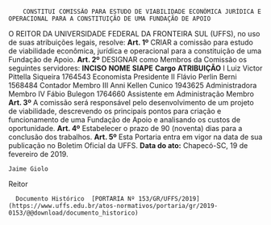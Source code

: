         CONSTITUI COMISSÃO PARA ESTUDO DE VIABILIDADE ECONÔMICA JURÍDICA E OPERACIONAL PARA A CONSTITUIÇÃO DE UMA FUNDAÇÃO DE APOIO  

 O REITOR DA UNIVERSIDADE FEDERAL DA FRONTEIRA SUL (UFFS), no uso de suas atribuições legais, resolve:   **Art. 1º**  CRIAR a comissão para estudo de viabilidade econômica, jurídica e operacional para a constituição de uma Fundação de Apoio.   **Art. 2º**  DESIGNAR como Membros da Comissão os seguintes servidores:     **INCISO**   **NOME**   **SIAPE**   **Cargo**   **ATRIBUIÇÃO**     I   Luiz Victor Pittella Siqueira   1764543   Economista   Presidente     II   Flávio Perlin Berni   1568484   Contador   Membro     III   Anni Kellen Cunico   1943625   Administradora   Membro     IV   Fábio Bulegon   1764660   Assistente em Administração   Membro       **Art. 3º**  A comissão será responsável pelo desenvolvimento de um projeto de viabilidade, descrevendo os principais pontos para criação e funcionamento de uma Fundação de Apoio e analisando os custos de oportunidade.   **Art. 4º**  Estabelecer o prazo de 90 (noventa) dias para a conclusão dos trabalhos.   **Art. 5º**  Esta Portaria entra em vigor na data de sua publicação no Boletim Oficial da UFFS.      **Data do ato:** Chapecó-SC, 19 de fevereiro de 2019.   
 

    Jaime Giolo   
 Reitor 

      Documento Histórico  [PORTARIA Nº 153/GR/UFFS/2019](https://www.uffs.edu.br/atos-normativos/portaria/gr/2019-0153/@@download/documento_historico)     
      